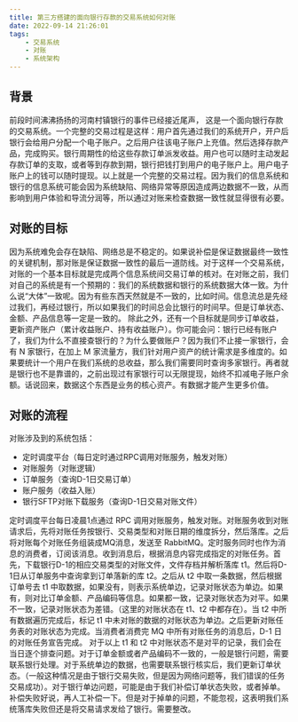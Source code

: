 ```yaml
---
title: 第三方搭建的面向银行存款的交易系统如何对账
date: 2022-09-14 21:26:01
tags: 
    - 交易系统
    - 对账
    - 系统架构
---
```


## 背景
前段时间沸沸扬扬的河南村镇银行的事件已经接近尾声，
这是一个面向银行存款的交易系统。一个完整的交易过程是这样：用户首先通过我们的系统开户，开户后银行会给用户分配一个电子账户。之后用户往该电子账户上充值。然后选择存款产品，完成购买。银行周期性的给这些存款订单派发收益。用户也可以随时主动发起存款订单的支取，或者等到存款到期，银行把钱打到用户的电子账户上。用户电子账户上的钱可以随时提现。以上就是一个完整的交易过程。因为我们的信息系统和银行的信息系统可能会因为系统缺陷、网络异常等原因造成两边数据不一致，从而影响到用户体验和导流分润等，所以通过对账来检查数据一致性就显得很有必要。

## 对账的目标
因为系统难免会存在缺陷、网络总是不稳定的。如果说补偿是保证数据最终一致性的关键机制，那对账是保证数据一致性的最后一道防线。对于这样一个交易系统，对账的一个基本目标就是完成两个信息系统间交易订单的核对。在对账之前，我们对自己的系统是有一个预期的：我们的系统数据和银行的系统数据大体一致。为什么说“大体”一致呢。因为有些东西天然就是不一致的，比如时间。信息流总是先经过我们，再经过银行，所以如果我们的时间总会比银行的时间早。但是订单状态、金额、产品信息等一定是一致的。
除此之外，还有一个目标就是同步订单收益，更新资产账户（累计收益账户、持有收益账户）。你可能会问：银行已经有账户了，我们为什么不直接查银行的？为什么要做账户？因为我们不止接一家银行，会有 N 家银行，在加上 M 家流量方，我们针对用户资产的统计需求是多维度的。如果要统计一个用户在我们系统的总收益，那么我们需要同时查询多家银行。再者就是银行也不是靠谱的，之前出现过有家银行可以无限提现，始终不扣减电子账户余额。话说回来，数据这个东西是业务的核心资产。有数据才能产生更多价值。

## 对账的流程
对账涉及到的系统包括：
* 定时调度平台（每日定时通过RPC调用对账服务，触发对账）
* 对账服务（对账逻辑）
* 订单服务（查询D-1日交易订单）
* 账户服务（收益入账）
* 银行SFTP对账下载服务（查询D-1日交易对账文件）
  
定时调度平台每日凌晨1点通过 RPC 调用对账服务，触发对账。对账服务收到对账请求后，先将对账任务按银行、交易类型和对账日期的维度拆分，然后落库。之后将对账每个对账任务组装成MQ消息，发送至 RabbitMQ。定时服务同时也作为消息的消费者，订阅该消息。收到消息后，根据消息内容完成指定的对账任务。首先，下载银行D-1的相应交易类型的对账文件，文件存档并解析落库 t1。然后将D-1日从订单服务中查询拿到订单落新的库 t2。之后从 t2 中取一条数据，然后根据订单号去 t1 中取数据，如果没有，则表示系统单边，记录对账状态为单边。如果有，则对比订单金额、产品编码等信息。如果都一致，记录对账状态为对平。如果不一致，记录对账状态为差错。（这里的对账状态在 t1、t2 中都存在）。当 t2 中所有数据遍历完成后，标记 t1 中未对账的数据的对账状态为单边。之后更新对账任务表的对账状态为完成。当消费者消费完 MQ 中所有对账任务的消息后，D-1 日的对账任务宣告完成。
对于以上 t1 和 t2 中对账状态不是对平的记录，我们会在当日逐个排查问题。对于订单金额或者产品编码不一致的，一般是银行问题，需要联系银行处理。对于系统单边的数据，也需要联系银行核实后，我们更新订单状态。（一般这种情况是由于银行交易失败，但是因为网络问题等，我们错误的任务交易成功）。对于银行单边问题，可能是由于我们补偿订单状态失败，或者掉单。补偿失败好说，再人工补偿一下。但是对于掉单的问题，不能忽视，这表明我们系统落库失败但还是将交易请求发给了银行。需要整改。
